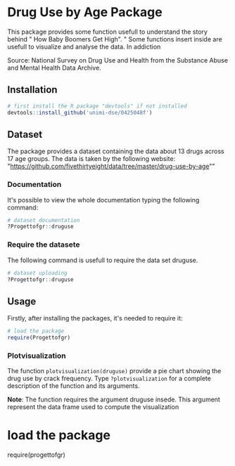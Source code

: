 # Drug Use by Age Package

This package provides some function usefull to understand the story behind " How Baby Boomers Get High". " 
Some functions insert inside are usefull to visualize and analyse the data. 
In addiction

Source: National Survey on Drug Use and Health from the Substance Abuse and Mental Health Data Archive.

## Installation

```R
# first install the R package "devtools" if not installed
devtools::install_github('unimi-dse/0425048f')
```

## Dataset

The package provides a dataset containing the data about 13 drugs across 17 age groups. The data is taken by the following website: "https://github.com/fivethirtyeight/data/tree/master/drug-use-by-age""

### Documentation 

It's possible to view the whole documentation typing the following command: 

```R
# dataset documentation
?Progettofgr::druguse
```
### Require the datasete

The following command is usefull to require the data set druguse.

```R
# dataset uploading
?Progettofgr::druguse
```


## Usage

Firstly, after installing the packages, it's needed to require it:

```R
# load the package
require(Progettofgr)
```

### Plotvisualization

The function `plotvisualization(druguse)` provide a pie chart showing the drug use by crack frequency. Type `?plotvisualization` for a complete description of the function and its arguments. 

__Note__: The function requires the argument druguse insede. This argument represent the data frame used  to compute the visualization 



# load the package
require(progettofgr)
```



